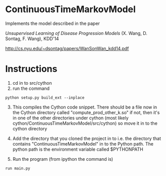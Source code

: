# ContinuousTimeMarkovModel

Implements the model described in the paper

*Unsupervised Learning of Disease Progression Models* (X. Wang, D. Sontag, F. Wang), KDD'14

http://cs.nyu.edu/~dsontag/papers/WanSonWan_kdd14.pdf

# Instructions

1. cd in to src/cython
2. run the command 

```
python setup.py build_ext --inplace
```

3. This compiles the Cython code snippet. There should be a file now in the Cython directory called "compute_prod_other_k.so" if not, then it's in one of the other directories under cython (most likely cython/ContinuousTimeMarkovModel/src/cython) so move it in to the cython directory

4. Add the directory that you cloned the project in to i.e. the directory that contains "ContinuousTimeMarkovModel" in to the Python path. The python path is the environment variable called $PYTHONPATH 

5. Run the program (from ipython the command is)

```
run main.py
```